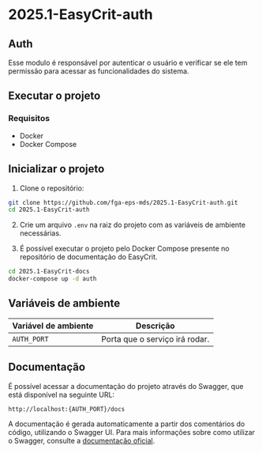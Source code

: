 # 2025.1-EasyCrit-auth

## Auth
Esse modulo é responsável por autenticar o usuário e verificar se ele tem permissão para acessar as funcionalidades do sistema.

## Executar o projeto
### Requisitos
- Docker
- Docker Compose

## Inicializar o projeto
1. Clone o repositório:
```bash
git clone https://github.com/fga-eps-mds/2025.1-EasyCrit-auth.git
cd 2025.1-EasyCrit-auth
```
2. Crie um arquivo `.env` na raiz do projeto com as variáveis de ambiente necessárias.

3. É possível executar o projeto pelo Docker Compose presente no repositório de documentação do EasyCrit.
```bash
cd 2025.1-EasyCrit-docs
docker-compose up -d auth
```

## Variáveis de ambiente
| Variável de ambiente | Descrição |
|----------------------|-----------|
| `AUTH_PORT`          | Porta que o serviço irá rodar. |

## Documentação
É possível acessar a documentação do projeto através do Swagger, que está disponível na seguinte URL:
```
http://localhost:{AUTH_PORT}/docs
```
A documentação é gerada automaticamente a partir dos comentários do código, utilizando o Swagger UI. Para mais informações sobre como utilizar o Swagger, consulte a [documentação oficial](https://swagger.io/docs/).